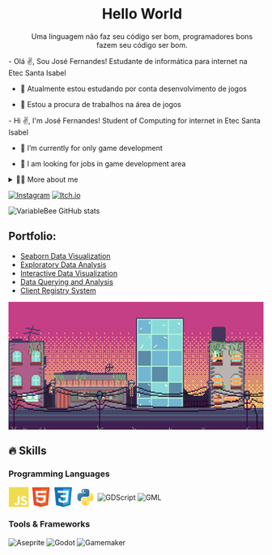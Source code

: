 <!--título-->
<div id="user-content-toc">
  <ul align="center">
    <summary><h1 style="display: inline-block">Hello World</h1></summary>
    Uma linguagem não faz seu código ser bom, programadores bons fazem seu código ser bom. 
</div>

<!-- Presentation -->
<p>
  - Olá ✌, Sou José Fernandes! Estudante de informática para internet na Etec Santa Isabel

  - 👏 Atualmente estou estudando por conta desenvolvimento de jogos

  - 🔭 Estou a procura de trabalhos na área de jogos
<p>
  - Hi ✌, I'm José Fernandes! Student of Computing for internet in Etec Santa Isabel

  - 👏 I’m currently for only game development

  - 🔭 I am looking for jobs in game development area
</p>

<!-- Dropdown -->
<details>
  <summary>👨‍💻 More about me</summary>

  - 💬 I am 15 years old, currently living in Brazil. I know a bit of English and have experience with Python, C#, C++, engines like Godot, Unity, Gamemaker Studio 2 and Construct, and i know pixel art.

  - ⚡ I enjoy reading, whether it's a good book, manga, or comics, as well as watching movies and playing games! I believe that our personal interests contribute to a more refined perception of things and problem-solving. \o/
</details>

<!-- Links -->
[![Instagram](https://img.shields.io/badge/Instagram-E4405F?style=for-the-badge&logo=instagram&logoColor=white)](https://www.instagram.com/broother_ti)
[![Itch.io](https://static-00.iconduck.com/assets.00/itch-io-icon-2048x2048-i6hzclad.png)](https://sateee.itch.io/)

<!-- GithubStats -->
![VariableBee GitHub stats](https://github-readme-stats.vercel.app/api?username=profanselmoflorentino&show_icons=true&theme=gotham)

<!-- Portfolio -->
## Portfolio:
- [Seaborn Data Visualization](https://github.com/)
- [Exploratory Data Analysis](https://github.com/)
- [Interactive Data Visualization](https://github.com/)
- [Data Querying and Analysis](https://github.com/)
- [Client Registry System](https://github.com/)

<!-- GIF -->
<p align="left">
  <img align="center" src="BG_city-sheet.png" alt="Imagem">
</p>

## 🔥 Skills
<!-- Skills: Programming Languages -->
  <div style="flex-basis: 48%;">
    <h3>Programming Languages</h3>
    <img align="center" alt="Js" height="40" width="40" src="https://raw.githubusercontent.com/devicons/devicon/master/icons/javascript/javascript-plain.svg">
    <img align="center" alt="HTML" height="40" width="40" src="https://raw.githubusercontent.com/devicons/devicon/master/icons/html5/html5-original.svg">
    <img align="center" alt="CSS" height="40" width="40" src="https://raw.githubusercontent.com/devicons/devicon/master/icons/css3/css3-original.svg">
    <img align="center" alt="Python" height="40" width="40" src="https://raw.githubusercontent.com/devicons/devicon/master/icons/python/python-original.svg">
    <img align="center" alt="GDScript" height="40" width="40" src="https://avatars.githubusercontent.com/u/6318500?s=280&v=4">
    <img align="center" alt="GML" height="40" width="40" src="https://user-images.githubusercontent.com/60024796/170530530-b17fc2f4-91ad-4b2b-ad58-d6d4b3ed9aac.png">
  </div>
  
  <!-- Skills: Tools & Frameworks -->
  <div style="flex-basis: 48%;">
    <h3>Tools & Frameworks</h3>
    <img align="center" alt="Aseprite" height="40" width="40" src="https://share.natebeaty.com//aseprite-no-border/aseprite-no-border.png">
    <img align="center" alt="Godot" height="40" width="40" src="https://avatars.githubusercontent.com/u/6318500?s=280&v=4">
    <img align="center" alt="Gamemaker" height="40" width="40" src="https://user-images.githubusercontent.com/60024796/170530530-b17fc2f4-91ad-4b2b-ad58-d6d4b3ed9aac.png">
  </div>
  
